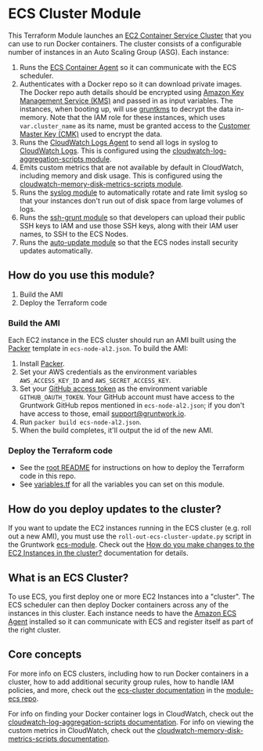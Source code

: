 # ECS Cluster Module

This Terraform Module launches an [EC2 Container Service
Cluster](http://docs.aws.amazon.com/AmazonECS/latest/developerguide/ECS_clusters.html) that you can use to run
Docker containers. The cluster consists of a configurable number of instances in an Auto Scaling Group (ASG). Each
instance:

1. Runs the [ECS Container Agent](http://docs.aws.amazon.com/AmazonECS/latest/developerguide/ECS_agent.html) so
   it can communicate with the ECS scheduler.
1. Authenticates with a Docker repo so it can download private images. The Docker repo auth details should be encrypted
   using [Amazon Key Management Service (KMS)](https://aws.amazon.com/kms/) and passed in as input variables. The
   instances, when booting up, will use [gruntkms](https://github.com/gruntwork-io/gruntkms) to decrypt the data
   in-memory. Note that the IAM role for these instances, which uses `var.cluster_name` as its name, must be granted
   access to the [Customer Master Key
   (CMK)](http://docs.aws.amazon.com/kms/latest/developerguide/concepts.html#master_keys) used to encrypt the data.
1. Runs the [CloudWatch Logs
   Agent](http://docs.aws.amazon.com/AmazonCloudWatch/latest/DeveloperGuide/QuickStartEC2Instance.html) to send all
   logs in syslog to [CloudWatch
   Logs](http://docs.aws.amazon.com/AmazonCloudWatch/latest/DeveloperGuide/WhatIsCloudWatchLogs.html). This is
   configured using the [cloudwatch-log-aggregation-scripts
   module](https://github.com/gruntwork-io/module-aws-monitoring/tree/master/modules/logs/cloudwatch-log-aggregation-scripts).
1. Emits custom metrics that are not available by default in CloudWatch, including memory and disk usage. This is
   configured using the [cloudwatch-memory-disk-metrics-scripts
   module](https://github.com/gruntwork-io/module-aws-monitoring/tree/master/modules/metrics/cloudwatch-memory-disk-metrics-scripts).
1. Runs the [syslog module](https://github.com/gruntwork-io/module-aws-monitoring/tree/master/modules/logs/syslog) to
   automatically rotate and rate limit syslog so that your instances don't run out of disk space from large volumes of
   logs.
1. Runs the [ssh-grunt module](https://github.com/gruntwork-io/module-security/tree/master/modules/ssh-grunt) so that
   developers can upload their public SSH keys to IAM and use those SSH keys, along with their IAM user names, to SSH
   to the ECS Nodes.
1. Runs the [auto-update module](https://github.com/gruntwork-io/module-security/tree/master/modules/auto-update) so
   that the ECS nodes install security updates automatically.





## How do you use this module?

1. Build the AMI
1. Deploy the Terraform code


### Build the AMI

Each EC2 instance in the ECS cluster should run an AMI built using the [Packer](https://www.packer.io/) template in
`ecs-node-al2.json`. To build the AMI:

1. Install [Packer](https://www.packer.io/).
1. Set your AWS credentials as the environment variables `AWS_ACCESS_KEY_ID` and `AWS_SECRET_ACCESS_KEY`.
1. Set your [GitHub access token](https://help.github.com/articles/creating-an-access-token-for-command-line-use/)
   as the environment variable `GITHUB_OAUTH_TOKEN`. Your GitHub account must have access to the Gruntwork GitHub
   repos mentioned in `ecs-node-al2.json`; if you don't have access to those, email support@gruntwork.io.
1. Run `packer build ecs-node-al2.json`.
1. When the build completes, it'll output the id of the new AMI.


### Deploy the Terraform code

* See the [root README](/README.md) for instructions on how to deploy the Terraform code in this repo.
* See [variables.tf](./variables.tf) for all the variables you can set on this module.





## How do you deploy updates to the cluster?

If you want to update the EC2 instances running in the ECS cluster (e.g. roll out a new AMI), you must use the
`roll-out-ecs-cluster-update.py` script in the Gruntwork
[ecs-module](https://github.com/gruntwork-io/module-ecs/tree/master/modules/ecs-cluster). Check out the
[How do you make changes to the EC2 Instances in the
cluster?](https://github.com/gruntwork-io/module-ecs/tree/master/modules/ecs-cluster#how-do-you-make-changes-to-the-ec2-instances-in-the-cluster)
documentation for details.





## What is an ECS Cluster?

To use ECS, you first deploy one or more EC2 Instances into a "cluster". The ECS scheduler can then deploy Docker
containers across any of the instances in this cluster. Each instance needs to have the [Amazon ECS
Agent](http://docs.aws.amazon.com/AmazonECS/latest/developerguide/ECS_agent.html) installed so it can communicate with
ECS and register itself as part of the right cluster.

## Core concepts

For more info on ECS clusters, including how to run Docker containers in a cluster, how to add additional security
group rules, how to handle IAM policies, and more, check out the [ecs-cluster
documentation](https://github.com/gruntwork-io/module-ecs/tree/master/modules/ecs-cluster) in the
[module-ecs repo](https://github.com/gruntwork-io/module-ecs).

For info on finding your Docker container logs in CloudWatch, check out the [cloudwatch-log-aggregation-scripts
documentation](https://github.com/gruntwork-io/module-aws-monitoring/tree/master/modules/logs/cloudwatch-log-aggregation-scripts).
For info on viewing the custom metrics in CloudWatch, check out the [cloudwatch-memory-disk-metrics-scripts
documentation](https://github.com/gruntwork-io/module-aws-monitoring/tree/master/modules/metrics/cloudwatch-memory-disk-metrics-scripts).
